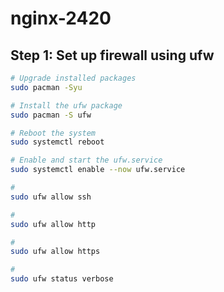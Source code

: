 # nginx-2420

## Step 1: Set up firewall using ufw

```bash
# Upgrade installed packages
sudo pacman -Syu

# Install the ufw package
sudo pacman -S ufw

# Reboot the system
sudo systemctl reboot

# Enable and start the ufw.service
sudo systemctl enable --now ufw.service

# 
sudo ufw allow ssh

# 
sudo ufw allow http

# 
sudo ufw allow https

# 
sudo ufw status verbose
```
